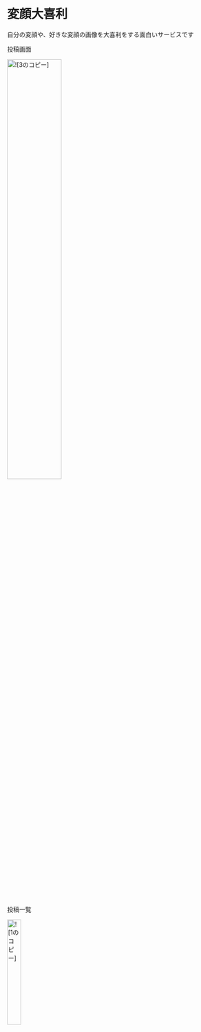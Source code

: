 # 変顔大喜利
 自分の変顔や、好きな変顔の画像を大喜利をする面白いサービスです
 
 投稿画面
 
 <img src="https://user-images.githubusercontent.com/76856353/111902736-2d943000-8a82-11eb-8f36-1520c33a2f8c.png" alt="![3のコピー]" width="50%">
 
 投稿一覧
 
 <img src="https://user-images.githubusercontent.com/76856353/111902697-0b9aad80-8a82-11eb-963c-4af6d291094d.png" alt="![1のコピー]" width="25%">
 
 
 
 
 



